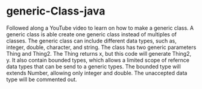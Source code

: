 # generic-Class-java

Followed along a YouTube video to learn on how to make a generic class. 
A generic class is able create one generic class instead of multiples of 
classes. The generic class can include different data types, such as, integer, double,
character, and string. The class has two generic parameters Thing and Thing2. The Thing
returns x, but this code will generate Thing2, y. It also contain bounded types, which 
allows a limited scope of refernce data types that can be send to a generic types.
The bounded type will extends Number, allowing only integer and double. The unaccepted
data type will be commented out.

